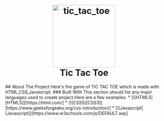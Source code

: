 <h1 align="center">
  <br>
  <a href="http://www.amitmerchant.com/electron-markdownify"><img src="https://raw.githubusercontent.com/amitmerchant1990/electron-markdownify/master/app/img/markdownify.png" alt="tic_tac_toe" width="200"></a>
  <br>
  Tic Tac Toe
  <br>
</h1>
## About The Project
Here's the game of TIC TAC TOE which is made with HTML,CSS,Javascript.
### Built With
This section should list any major languages used to create project.Here are a few examples.
* [![HTML5][HTML5]][https://html.com/]
* [![CSS5][CSS3]][https://www.geeksforgeeks.org/css-introduction/]
* [![Javascript][Javascript]][https://www.w3schools.com/js/DEFAULT.asp]


